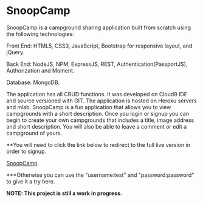 # SnoopCamp

SnoopCamp is a campground sharing application built from scratch using the following technologies:

Front End: HTML5, CSS3, JavaScript, Bootstrap for responsive layout, and jQuery.

Back End: NodeJS, NPM, ExpressJS, REST, Authentication(PassportJS), Authorization and Moment.

Database: MongoDB.

The application has all CRUD functions. It was developed on Cloud9 IDE and source versioned with GIT. The application is hosted on Heroku servers and mlab. SnoopCamp is a fun application that allows you to view campgrounds with a short description. Once you login or signup you can begin to create your  own campgrounds that includes a title, image address and short description. You will also be able to leave a comment or edit a campground of yours.


**You will need to click the link below to redirect to the full live version in order to signup.

[SnoopCamp](https://mighty-cove-91018.herokuapp.com/)

***Otherwise you can use the "username:test" and "password:password" to give it a try here.

****NOTE: This project is still a work in progress.****
